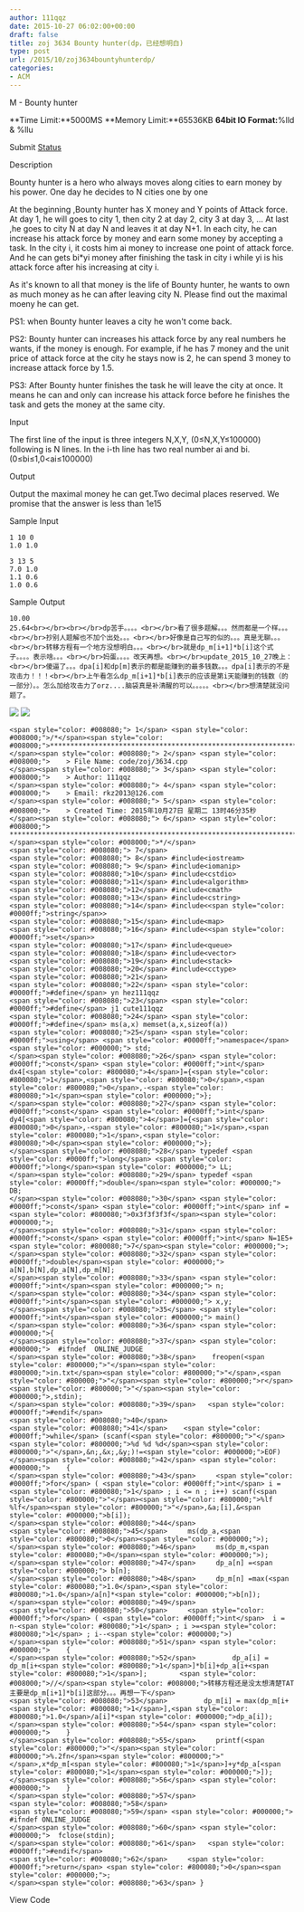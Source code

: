 ```yaml
---
author: 111qqz
date: 2015-10-27 06:02:00+00:00
draft: false
title: zoj 3634 Bounty hunter(dp，已经想明白)
type: post
url: /2015/10/zoj3634bountyhunterdp/
categories:
- ACM
---
```





M - Bounty hunter


**Time Limit:**5000MS **Memory Limit:**65536KB **64bit IO Format:**%lld & %llu


Submit [Status](http://acm.hust.edu.cn/vjudge/contest/view.action?cid=95597#status//M/0)













Description







Bounty hunter is a hero who always moves along cities to earn money by his power. One day he decides to N cities one by one




At the beginning ,Bounty hunter has X money and Y points of Attack force. At day 1, he will goes to city 1, then city 2 at day 2, city 3 at day 3, ... At last ,he goes to city N at day N and leaves it at day N+1. In each city, he can increase his attack force by money and earn some money by accepting a task. In the city i, it costs him ai money to increase one point of attack force. And he can gets bi*yi money after finishing the task in city i while yi is his attack force after his increasing at city i.




As it's known to all that money is the life of Bounty hunter, he wants to own as much money as he can after leaving city N. Please find out the maximal moeny he can get.




PS1: when Bounty hunter leaves a city he won't come back.




PS2: Bounty hunter can increases his attack force by any real numbers he wants, if the money is enough. For example, if he has 7 money and the unit price of attack force at the city he stays now is 2, he can spend 3 money to increase attack force by 1.5.




PS3: After Bounty hunter finishes the task he will leave the city at once. It means he can and only can increase his attack force before he finishes the task and gets the money at the same city.













Input







The first line of the input is three integers N,X,Y, (0≤N,X,Y≤100000) following is N lines. In the i-th line has two real number ai and bi.(0≤bi≤1,0<ai≤100000)













Output







Output the maximal money he can get.Two decimal places reserved. We promise that the answer is less than 1e15













Sample Input






    
    1 10 0
    1.0 1.0
    
    3 13 5
    7.0 1.0
    1.1 0.6
    1.0 0.6
    













Sample Output






    
    10.00
    25.64<br></br><br></br>dp苦手。。。。<br></br>看了很多题解。。。然而都是一个样。。。<br></br>抄别人题解也不加个出处。。。<br></br>好像是自己写的似的。。。真是无聊。。。<br></br>转移方程有一个地方没想明白。。。<br></br>就是dp_m[i+1]*b[i]这个式子。。。。表示啥。。。<br></br>妈蛋。。。。改天再想。<br></br>update_2015_10_27晚上：<br></br>傻逼了。。。dpa[i]和dp[m]表示的都是能赚到的最多钱数。。。dpa[i]表示的不是攻击力！！！<br></br>上午看怎么dp_m[i+1]*b[i]表示的应该是第i天能赚到的钱数（的一部分）。。怎么加给攻击力了orz....脑袋真是补清醒的可以。。。。。<br></br>想清楚就没问题了。




![](https://111qqz.com/wp-content/uploads/2015/11/ContractedBlock26.gif)
![](https://111qqz.com/wp-content/uploads/2015/11/ExpandedBlockStart26.gif)





    
    <span style="color: #008080;"> 1</span> <span style="color: #008000;">/*</span><span style="color: #008000;">************************************************************************
    </span><span style="color: #008080;"> 2</span> <span style="color: #008000;">    > File Name: code/zoj/3634.cpp
    </span><span style="color: #008080;"> 3</span> <span style="color: #008000;">    > Author: 111qqz
    </span><span style="color: #008080;"> 4</span> <span style="color: #008000;">    > Email: rkz2013@126.com 
    </span><span style="color: #008080;"> 5</span> <span style="color: #008000;">    > Created Time: 2015年10月27日 星期二 13时46分35秒
    </span><span style="color: #008080;"> 6</span> <span style="color: #008000;"> ***********************************************************************</span><span style="color: #008000;">*/</span>
    <span style="color: #008080;"> 7</span> 
    <span style="color: #008080;"> 8</span> #include<iostream>
    <span style="color: #008080;"> 9</span> #include<iomanip>
    <span style="color: #008080;">10</span> #include<cstdio>
    <span style="color: #008080;">11</span> #include<algorithm>
    <span style="color: #008080;">12</span> #include<cmath>
    <span style="color: #008080;">13</span> #include<cstring>
    <span style="color: #008080;">14</span> #include<<span style="color: #0000ff;">string</span>>
    <span style="color: #008080;">15</span> #include<map>
    <span style="color: #008080;">16</span> #include<<span style="color: #0000ff;">set</span>>
    <span style="color: #008080;">17</span> #include<queue>
    <span style="color: #008080;">18</span> #include<vector>
    <span style="color: #008080;">19</span> #include<stack>
    <span style="color: #008080;">20</span> #include<cctype>
    <span style="color: #008080;">21</span>                  
    <span style="color: #008080;">22</span> <span style="color: #0000ff;">#define</span> yn hez111qqz
    <span style="color: #008080;">23</span> <span style="color: #0000ff;">#define</span> j1 cute111qqz
    <span style="color: #008080;">24</span> <span style="color: #0000ff;">#define</span> ms(a,x) memset(a,x,sizeof(a))
    <span style="color: #008080;">25</span> <span style="color: #0000ff;">using</span> <span style="color: #0000ff;">namespace</span><span style="color: #000000;"> std;
    </span><span style="color: #008080;">26</span> <span style="color: #0000ff;">const</span> <span style="color: #0000ff;">int</span> dx4[<span style="color: #800080;">4</span>]={<span style="color: #800080;">1</span>,<span style="color: #800080;">0</span>,<span style="color: #800080;">0</span>,-<span style="color: #800080;">1</span><span style="color: #000000;">};
    </span><span style="color: #008080;">27</span> <span style="color: #0000ff;">const</span> <span style="color: #0000ff;">int</span> dy4[<span style="color: #800080;">4</span>]={<span style="color: #800080;">0</span>,-<span style="color: #800080;">1</span>,<span style="color: #800080;">1</span>,<span style="color: #800080;">0</span><span style="color: #000000;">};
    </span><span style="color: #008080;">28</span> typedef <span style="color: #0000ff;">long</span> <span style="color: #0000ff;">long</span><span style="color: #000000;"> LL;
    </span><span style="color: #008080;">29</span> typedef <span style="color: #0000ff;">double</span><span style="color: #000000;"> DB;
    </span><span style="color: #008080;">30</span> <span style="color: #0000ff;">const</span> <span style="color: #0000ff;">int</span> inf = <span style="color: #800080;">0x3f3f3f3f</span><span style="color: #000000;">;
    </span><span style="color: #008080;">31</span> <span style="color: #0000ff;">const</span> <span style="color: #0000ff;">int</span> N=1E5+<span style="color: #800080;">7</span><span style="color: #000000;">;
    </span><span style="color: #008080;">32</span> <span style="color: #0000ff;">double</span><span style="color: #000000;"> a[N],b[N],dp_a[N],dp_m[N];
    </span><span style="color: #008080;">33</span> <span style="color: #0000ff;">int</span><span style="color: #000000;"> n;
    </span><span style="color: #008080;">34</span> <span style="color: #0000ff;">int</span><span style="color: #000000;"> x,y;
    </span><span style="color: #008080;">35</span> <span style="color: #0000ff;">int</span><span style="color: #000000;"> main()
    </span><span style="color: #008080;">36</span> <span style="color: #000000;">{
    </span><span style="color: #008080;">37</span> <span style="color: #000000;">  #ifndef  ONLINE_JUDGE 
    </span><span style="color: #008080;">38</span>    freopen(<span style="color: #800000;">"</span><span style="color: #800000;">in.txt</span><span style="color: #800000;">"</span>,<span style="color: #800000;">"</span><span style="color: #800000;">r</span><span style="color: #800000;">"</span><span style="color: #000000;">,stdin);
    </span><span style="color: #008080;">39</span>   <span style="color: #0000ff;">#endif</span>
    <span style="color: #008080;">40</span> 
    <span style="color: #008080;">41</span>    <span style="color: #0000ff;">while</span> (scanf(<span style="color: #800000;">"</span><span style="color: #800000;">%d %d %d</span><span style="color: #800000;">"</span>,&n;,&x;,&y;)!=<span style="color: #000000;">EOF)
    </span><span style="color: #008080;">42</span> <span style="color: #000000;">    {
    </span><span style="color: #008080;">43</span>     <span style="color: #0000ff;">for</span> ( <span style="color: #0000ff;">int</span> i = <span style="color: #800080;">1</span> ; i <= n ; i++) scanf(<span style="color: #800000;">"</span><span style="color: #800000;">%lf %lf</span><span style="color: #800000;">"</span>,&a;[i],&<span style="color: #000000;">b[i]);
    </span><span style="color: #008080;">44</span>     
    <span style="color: #008080;">45</span>     ms(dp_a,<span style="color: #800080;">0</span><span style="color: #000000;">);
    </span><span style="color: #008080;">46</span>     ms(dp_m,<span style="color: #800080;">0</span><span style="color: #000000;">);
    </span><span style="color: #008080;">47</span>     dp_a[n] =<span style="color: #000000;"> b[n];
    </span><span style="color: #008080;">48</span>     dp_m[n] =max(<span style="color: #800080;">1.0</span>,<span style="color: #800080;">1.0</span>/a[n]*<span style="color: #000000;">b[n]); 
    </span><span style="color: #008080;">49</span> 
    <span style="color: #008080;">50</span>     <span style="color: #0000ff;">for</span> ( <span style="color: #0000ff;">int</span>  i = n-<span style="color: #800080;">1</span> ; i >=<span style="color: #800080;">1</span> ; i--<span style="color: #000000;">)
    </span><span style="color: #008080;">51</span> <span style="color: #000000;">    {
    </span><span style="color: #008080;">52</span>         dp_a[i] = dp_m[i+<span style="color: #800080;">1</span>]*b[i]+dp_a[i+<span style="color: #800080;">1</span>];        <span style="color: #008000;">//</span><span style="color: #008000;">转移方程还是没太想清楚TAT  主要是dp_m[i+1]*b[i]这部分。。。再想一下</span>
    <span style="color: #008080;">53</span>         dp_m[i] = max(dp_m[i+<span style="color: #800080;">1</span>],<span style="color: #800080;">1.0</span>/a[i]*<span style="color: #000000;">dp_a[i]);
    </span><span style="color: #008080;">54</span> <span style="color: #000000;">    }
    </span><span style="color: #008080;">55</span>     printf(<span style="color: #800000;">"</span><span style="color: #800000;">%.2fn</span><span style="color: #800000;">"</span>,x*dp_m[<span style="color: #800080;">1</span>]+y*dp_a[<span style="color: #800080;">1</span><span style="color: #000000;">]);
    </span><span style="color: #008080;">56</span> <span style="color: #000000;">    }
    </span><span style="color: #008080;">57</span>   
    <span style="color: #008080;">58</span>    
    <span style="color: #008080;">59</span> <span style="color: #000000;"> #ifndef ONLINE_JUDGE  
    </span><span style="color: #008080;">60</span> <span style="color: #000000;">  fclose(stdin);
    </span><span style="color: #008080;">61</span>   <span style="color: #0000ff;">#endif</span>
    <span style="color: #008080;">62</span>     <span style="color: #0000ff;">return</span> <span style="color: #800080;">0</span><span style="color: #000000;">;
    </span><span style="color: #008080;">63</span> }





View Code












